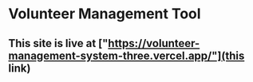 # Volunteer Management Tool

## This site is live at ["https://volunteer-management-system-three.vercel.app/"](this link)
